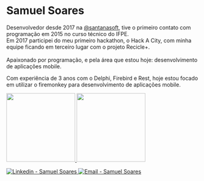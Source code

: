 <h1 >
   Samuel Soares
</h1>

<p>
 Desenvolvedor desde 2017 na <a class="user-mention" data-hovercard-type="user" data-hovercard-url="/users/ow7/hovercard" data-octo-click="hovercard-link-click" data-octo-dimensions="link_type:self" href="https://github.com/santanasoft">@santanasoft</a>, tive o primeiro contato com programação em 2015 no curso técnico do IFPE. <br /> Em 2017 participei do meu primeiro  hackathon, o Hack A City, com minha equipe ficando em terceiro lugar com o projeto Recicle+. 
   <br/><br />
   Apaixonado por programação, e pela área que estou hoje: desenvolvimento de aplicações mobile. 
</p>
<p>
   Com experiência de 3 anos com o Delphi, Firebird e Rest, hoje estou focado em utilizar o firemonkey para desenvolvimento de aplicações mobile.
</p>

 <div>
  <a href="https://github.com/samuelsoarees">
  <img height="180em" src="https://github-readme-stats.vercel.app/api?username=samuelsoarees&show_icons=true&theme=dracula&include_all_commits=true&count_private=true"/>
  <img height="180em" src="https://github-readme-stats.vercel.app/api/top-langs/?username=samuelsoarees&layout=compact&langs_count=8&theme=dracula"/>
<div>

<p>
  <a href="https://www.linkedin.com/in/samuel-soares-403193123/" target="_blank" >
    <img alt="Linkedin - Samuel Soares" src="https://img.shields.io/badge/Linkedin--%23F8952D?style=social&logo=linkedin">
  </a>
  <a href="mailto:samuelsoares179@gmail.com" target="_blank" >
    <img alt="Email - Samuel Soares" src="https://img.shields.io/badge/Email--%23F8952D?style=social&logo=gmail">
  </a>
</p>
